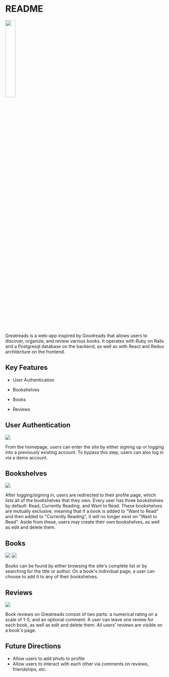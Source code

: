 # README

<a href="https://aa-greatreads.herokuapp.com">
<img width=25% height=25% src="https://i.imgur.com/SKhVy5z.png" />
</a>

Greatreads is a web-app inspired by Goodreads that allows users to discover, organize, and review various books. It operates with Ruby on Rails and a Postgresql database on the backend, as well as with React and Redux architecture on the frontend.

## Key Features

* User Authentication

* Bookshelves

* Books

* Reviews

## User Authentication

<img src="https://i.imgur.com/5JLsW47.png" />

From the homepage, users can enter the site by either signing up or logging into a previously existing account. To bypass this step, users can also log in via a demo account.

## Bookshelves

<img src="https://i.imgur.com/zX6K1Nn.png" />

After logging/signing in, users are redirected to their profile page, which lists all of the bookshelves that they own. Every user has three bookshelves by default: Read, Currently Reading, and Want to Read. These bookshelves are mutually exclusive, meaning that if a book is added to "Want to Read" and then added to "Currently Reading", it will no longer exist on "Want to Read". Aside from these, users may create their own bookshelves, as well as edit and delete them.

## Books

<img src="https://i.imgur.com/mFBUVJP.png" />

<img src="https://i.imgur.com/6NdXsvj.png" />

Books can be found by either browsing the site's complete list or by searching for the title or author. On a book's individual page, a user can choose to add it to any of their bookshelves.

## Reviews

<img src="https://i.imgur.com/9I12itj.png" />

Book reviews on Greatreads consist of two parts: a numerical rating on a scale of 1-5, and an optional comment. A user can leave one review for each book, as well as edit and delete them. All users' reviews are visible on a book's page.

## Future Directions

* Allow users to add photo to profile
* Allow users to interact with each other via comments on reviews, friendships, etc.
